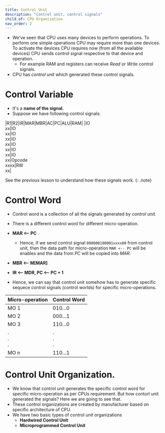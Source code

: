 ```yaml
---
title: Control Unit
description: "Control unit, control signals"
child_of: CPU Organization
nav_order: 2
---
```


- We've seen that CPU uses many devices to perform operations. To perform one simple operations CPU may require more than one devices. 
To activate the devices CPU requires now (from all the available devices) CPU sends control signal respective to that device and operation.
	- For example RAM and registers can receive *Read* or *Write* control signals.
- CPU has *control unit* which generated these control signals.

# Control Variable

- It's a **name of the signal.**
- Suppose we have following control signals:

|R1|R2|IR|MAR|MBR|AC|PC|ALU|RAM|
|IO<br>xx|IO<br>xx|IO<br>xx|IO<br>xx|IO<br>xx|IO<br>xx|IO<br>xx|Opcode<br>xxxx|RW<br>xx|

See the previous lesson to understand how these signals work.
{: .note}

# Control Word

- Control word is a collection of all the signals generated by *control unit.*
- There is a different control word for different micro-operation.

- **MAR <-- PC**
	- Hence, if we send control signal `000000100001xxxx00` from control unit, then the data path for micro-operation `MAR <-- PC` will be enables and the data from *PC* will be copied into *MAR*.
- **MBR <– M[MAR]**
- **IR <-- MDR, PC <-- PC + 1**
- Hence, we can say that control unit somehow has to generate specific sequece control signals (control worlds) for specific micro-operations.

|Micro-operation|Control Word|
|-|-|
|MO 1|010...0|
|MO 2|000...1|
|MO 3|110...0|
|.<br>.<br>.|.<br>.<br>.|
|MO n|110...1|


# Control Unit Organization.

- We know that control unit generates the specific control word for specific micro-operation as per CPUs requirement. But how contorl unit generated the signals? Here we are going to see that.
- These control organizations are created by manufacturer based on specific architecture of CPU.
- We have two basic types of control unit organizations
	- **Hardwired Control Unit**
	- **Microprogrammed Control Unit**